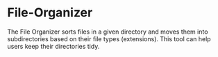 # File-Organizer
The File Organizer sorts files in a given directory and moves them into subdirectories based on their file types (extensions). This tool can help users keep their directories tidy.
